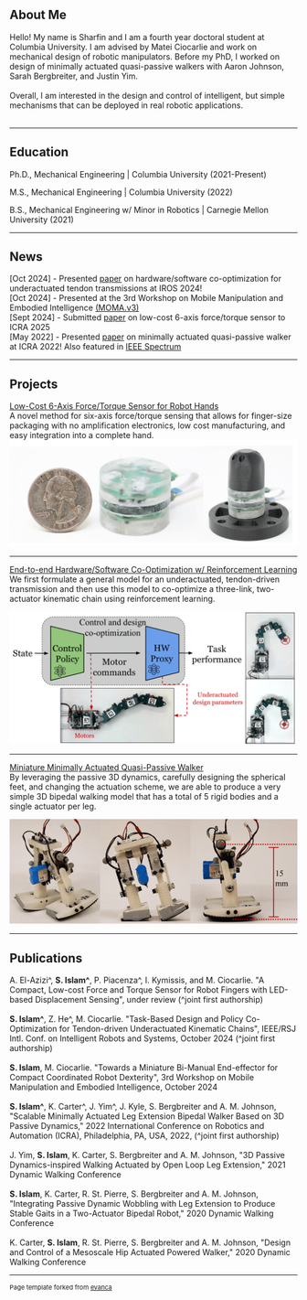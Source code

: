 ## About Me

Hello! My name is Sharfin and I am a fourth year doctoral student at Columbia University. I am advised by Matei Ciocarlie and work on mechanical design of robotic manipulators. Before my PhD, I worked on design of minimally actuated quasi-passive walkers with Aaron Johnson, Sarah Bergbreiter, and Justin Yim.
<br><br/>
Overall, I am interested in the design and control of intelligent, but simple mechanisms that can be deployed in real robotic applications. 
<br><br/>

---
## Education
<p> Ph.D., Mechanical Engineering | Columbia University (2021-Present) </p>
<p> M.S., Mechanical Engineering | Columbia University (2022) </p>
<p> B.S., Mechanical Engineering w/ Minor in Robotics | Carnegie Mellon University (2021) </p>

---

## News

[Oct 2024] - Presented <a href="https://arxiv.org/abs/2405.14566">paper</a> on hardware/software co-optimization for underactuated tendon transmissions at IROS 2024!<br/>
[Oct 2024] - Presented at the 3rd Workshop on Mobile Manipulation and Embodied Intelligence <a href="https://mobile-manipulation.net/events/moma-iros24/">(MOMA.v3)</a><br/>
[Sept 2024] - Submitted <a href="https://arxiv.org/abs/2410.03481">paper</a> on low-cost 6-axis force/torque sensor to ICRA 2025<br/>
[May 2022] - Presented <a href="https://ieeexplore.ieee.org/document/9812053">paper</a> on minimally actuated quasi-passive walker at ICRA 2022! Also featured in <a href="https://spectrum.ieee.org/a-first-small-step-towards-a-lego-sized-humanoid-robot">IEEE Spectrum</a><br/>

---
## Projects

[Low-Cost 6-Axis Force/Torque Sensor for Robot Hands](ft6.md)<br/>
A novel method for six-axis force/torque sensing that allows for finger-size packaging with no amplification electronics, low cost manufacturing, and easy integration into a complete hand. 
<img src="images/eyecandy.png?raw=true"/>



---
[End-to-end Hardware/Software Co-Optimization w/ Reinforcement Learning](coop.md)<br/>
We first formulate a general model for an underactuated, tendon-driven transmission and then use this model to co-optimize a three-link, two-actuator kinematic chain using reinforcement learning.

<img src="images/eye-candy_co.png?raw=true"/>


---
[Miniature Minimally Actuated Quasi-Passive Walker](walker.md)<br/>
By leveraging the passive 3D dynamics, carefully designing the spherical feet, and changing the actuation scheme, we are able to produce a very simple 3D bipedal walking model that has a total of 5 rigid bodies and a single actuator per leg.

<img src="images/9812053-fig-1-source-large.gif?raw=true"/>


---

## Publications


A. El-Azizi^, **S. Islam^**, P. Piacenza^, I. Kymissis, and M. Ciocarlie. "A Compact, Low-cost Force and Torque Sensor for Robot Fingers with LED-based Displacement Sensing", under review (^joint first authorship)
<br/>
<br/>
**S. Islam^**, Z. He^, M. Ciocarlie. "Task-Based Design and Policy Co-Optimization for Tendon-driven Underactuated Kinematic Chains", IEEE/RSJ Intl. Conf. on Intelligent Robots and Systems, October 2024 (^joint first authorship)
<br/>
<br/>
**S. Islam**, M. Ciocarlie. "Towards a Miniature Bi-Manual End-effector for Compact Coordinated Robot Dexterity", 3rd Workshop on Mobile Manipulation and Embodied Intelligence, October 2024
<br/>
<br/>
**S. Islam^**, K. Carter^, J. Yim^, J. Kyle, S. Bergbreiter and A. M. Johnson, "Scalable Minimally Actuated Leg Extension Bipedal Walker Based on 3D Passive Dynamics," 2022 International Conference on Robotics and Automation (ICRA), Philadelphia, PA, USA, 2022, (^joint first authorship)
<br/>
<br/>
J. Yim, **S. Islam**, K. Carter, S. Bergbreiter and A. M. Johnson, "3D Passive Dynamics-inspired Walking Actuated by Open Loop Leg Extension," 2021 Dynamic Walking Conference
<br/>
<br/>
**S. Islam**, K. Carter, R. St. Pierre, S. Bergbreiter and A. M. Johnson, "Integrating Passive Dynamic Wobbling with Leg Extension to Produce Stable Gaits in a Two-Actuator Bipedal Robot," 2020 Dynamic Walking Conference
<br/>
<br/>
K. Carter, **S. Islam**,  R. St. Pierre, S. Bergbreiter and A. M. Johnson, "Design and Control of a Mesoscale Hip Actuated Powered Walker," 2020 Dynamic Walking Conference

---



<p style="font-size:11px">Page template forked from <a href="https://github.com/evanca/quick-portfolio">evanca</a></p>
<!-- Remove above link if you don't want to attibute -->
